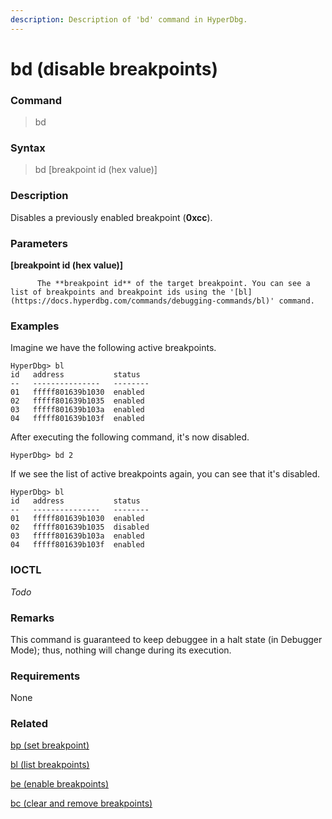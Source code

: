 ```yaml
---
description: Description of 'bd' command in HyperDbg.
---
```


# bd \(disable breakpoints\)

### Command

> bd

### Syntax

> bd \[breakpoint id \(hex value\)\]

### Description

Disables a previously enabled breakpoint \(**0xcc**\).

### Parameters

**\[breakpoint id \(hex value\)\]**

          The **breakpoint id** of the target breakpoint. You can see a list of breakpoints and breakpoint ids using the '[bl](https://docs.hyperdbg.com/commands/debugging-commands/bl)' command.

### Examples

Imagine we have the following active breakpoints.

```text
HyperDbg> bl
id   address           status
--   ---------------   --------
01   fffff801639b1030  enabled
02   fffff801639b1035  enabled
03   fffff801639b103a  enabled
04   fffff801639b103f  enabled
```

After executing the following command, it's now disabled.

```text
HyperDbg> bd 2
```

If we see the list of active breakpoints again, you can see that it's disabled.

```text
HyperDbg> bl
id   address           status
--   ---------------   --------
01   fffff801639b1030  enabled
02   fffff801639b1035  disabled
03   fffff801639b103a  enabled
04   fffff801639b103f  enabled
```

### IOCTL

_Todo_

### **Remarks**

This command is guaranteed to keep debuggee in a halt state \(in Debugger Mode\); thus, nothing will change during its execution.

### Requirements

None

### Related

[bp \(set breakpoint\)](https://docs.hyperdbg.com/commands/debugging-commands/bp)

[bl \(list breakpoints\)](https://docs.hyperdbg.com/commands/debugging-commands/bl)

[be \(enable breakpoints\)](https://docs.hyperdbg.com/commands/debugging-commands/be)

[bc \(clear and remove breakpoints\)](https://docs.hyperdbg.com/commands/debugging-commands/bc)

